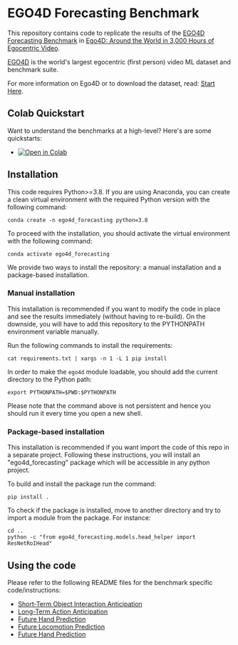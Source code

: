 # EGO4D Forecasting Benchmark

This repository contains code to replicate the results of the [EGO4D Forecasting Benchmark](https://ego4d-data.org/docs/benchmarks/forecasting/) in [Ego4D: Around the World in 3,000 Hours of Egocentric Video](https://arxiv.org/abs/2110.07058).

[EGO4D](https://ego4d-data.org/docs/) is the world's largest egocentric (first person) video ML dataset and benchmark suite.

For more information on Ego4D or to download the dataset, read: [Start Here](https://ego4d-data.org/docs/start-here/).

## Colab Quickstart

Want to understand the benchmarks at a high-level? Here's are some quickstarts:
- [![Open in Colab][Colab Badge]](https://colab.research.google.com/drive/1Ok_6F1O6K8kX1S4sEnU62HoOBw_CPngR?usp=sharing)

## Installation
This code requires Python>=3.8. If you are using Anaconda, you can create a clean virtual environment with the required Python version with the following command:

`conda create -n ego4d_forecasting python=3.8`

To proceed with the installation, you should activate the virtual environment with the following command:

`conda activate ego4d_forecasting`

We provide two ways to install the repository: a manual installation and a package-based installation. 
### Manual installation
This installation is recommended if you want to modify the code in place and see the results immediately (without having to re-build). On the downside, you will have to add this repository to the PYTHONPATH environment variable manually.

Run the following commands to install the requirements:

`cat requirements.txt | xargs -n 1 -L 1 pip install`

In order to make the `ego4d` module loadable, you should add the current directory to the Python path:

`export PYTHONPATH=$PWD:$PYTHONPATH`

Please note that the command above is not persistent and hence you should run it every time you open a new shell.

### Package-based installation
This installation is recommended if you want import the code of this repo in a separate project. Following these instructions, you will install an "ego4d_forecasting" package which will be accessible in any python project.

To build and install the package run the command:

`pip install .`

To check if the package is installed, move to another directory and try to import a module from the package. For instance:

```
cd ..
python -c "from ego4d_forecasting.models.head_helper import ResNetRoIHead"
```
## Using the code
Please refer to the following README files for the benchmark specific code/instructions:
 * [Short-Term Object Interaction Anticipation](SHORT_TERM_ANTICIPATION.md)
 * [Long-Term Action Anticipation](LONG_TERM_ANTICIPATION.md)
 * [Future Hand Prediction](Ego4D-Future-Hand-Prediction/README.md)
 * [Future Locomotion Prediction](Ego4D-Future-Locomotion/README.md)
 * [Future Hand Prediction](Ego4D-Future-Hand-Prediction/README.md)

[Colab Badge]:          https://colab.research.google.com/assets/colab-badge.svg
